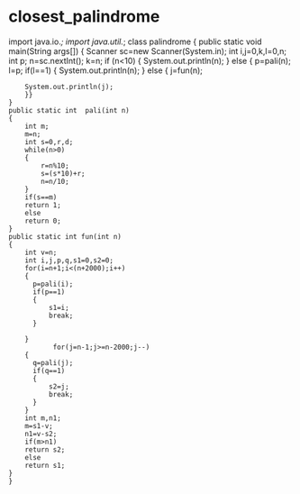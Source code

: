 # closest_palindrome





  import java.io.*;
import java.util.*;
class palindrome
{
    public static void main(String args[])
    {
        Scanner sc=new Scanner(System.in);
        int i,j=0,k,l=0,n;
        int p;
        n=sc.nextInt();
        k=n;
        if (n<10)
        { System.out.println(n);
        }
        else
       { 
            p=pali(n);
            l=p;
        if(l==1)
        {
            System.out.println(n);
        }
        else
        {
        j=fun(n);
     
        System.out.println(j);
        }}  
    }
    public static int  pali(int n)
    {
        int m;
        m=n;
        int s=0,r,d;
        while(n>0)
        {
            r=n%10;
            s=(s*10)+r;
            n=n/10;
        }
        if(s==m)
        return 1;
        else
        return 0;
    }
    public static int fun(int n)
    {
        int v=n;
        int i,j,p,q,s1=0,s2=0;
        for(i=n+1;i<(n+2000);i++)
        {
          p=pali(i);
          if(p==1)
          {
              s1=i;
              break;
          }
          
        }
               for(j=n-1;j>=n-2000;j--)
        {
          q=pali(j);
          if(q==1)
          {
              s2=j;
              break;
          }
        }
        int m,n1;
        m=s1-v;
        n1=v-s2;
        if(m>n1)
        return s2;
        else
        return s1;
    }
    }
